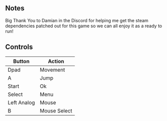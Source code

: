 ## Notes

Big Thank You to Damian in the Discord for helping me get the steam dependencies patched out for this game so we can all enjoy it as a ready to run!

## Controls

| Button | Action |
|--|--| 
|Dpad|Movement|
|A|Jump|
|Start|Ok|
|Select|Menu|
|Left Analog|Mouse|
|B|Mouse Select|


